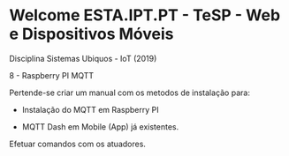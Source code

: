 # Welcome ESTA.IPT.PT - TeSP - Web e Dispositivos Móveis

Disciplina Sistemas Ubiquos - IoT (2019)

8 - Raspberry PI MQTT

Pertende-se criar um manual com os metodos de instalação para:

- Instalação do MQTT em Raspberry PI

- MQTT Dash em Mobile (App) já existentes.

Efetuar comandos com os atuadores.